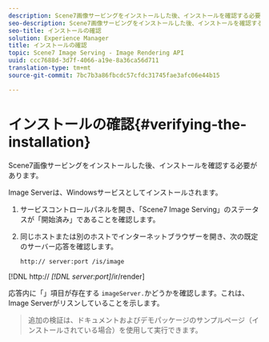 ```yaml
---
description: Scene7画像サービングをインストールした後、インストールを確認する必要があります。
seo-description: Scene7画像サービングをインストールした後、インストールを確認する必要があります。
seo-title: インストールの確認
solution: Experience Manager
title: インストールの確認
topic: Scene7 Image Serving - Image Rendering API
uuid: ccc7688d-3d7f-4066-a19e-8a36ca56d711
translation-type: tm+mt
source-git-commit: 7bc7b3a86fbcdc57cfdc31745fae3afc06e44b15

---
```



# インストールの確認{#verifying-the-installation}

Scene7画像サービングをインストールした後、インストールを確認する必要があります。

Image Serverは、Windowsサービスとしてインストールされます。

1. サービスコントロールパネルを開き、「Scene7 Image Serving」のステータスが「開始済み」であることを確認します。
1. 同じホストまたは別のホストでインターネットブラウザーを開き、次の既定のサーバー応答を確認します。

   `http:// server:port /is/image`

[!DNL http:// *[!DNL server:port]*/ir/render]

応答内に「」項目が存在する `imageServer.`かどうかを確認します。これは、Image Serverがリスンしていることを示します。
>追加の検証は、ドキュメントおよびデモパッケージのサンプルページ（インストールされている場合）を使用して実行できます。

